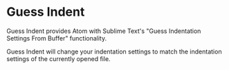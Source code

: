 # Guess Indent

Guess Indent provides Atom with Sublime Text's "Guess Indentation Settings From Buffer"
functionality.

Guess Indent will change your indentation settings to match the indentation settings
of the currently opened file.

